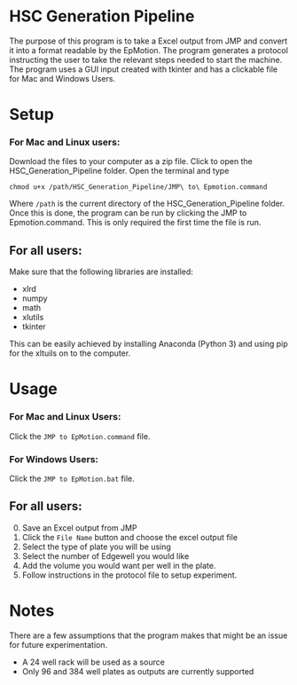 # HSC Generation Pipeline

The purpose of this program is to take a Excel output from JMP and convert it into a format readable by the EpMotion. The program generates a protocol instructing the user to take the relevant steps needed to start the machine. The program uses a GUI input created with tkinter and has a clickable file for Mac and Windows Users.


# Setup

### For Mac and Linux users:

Download the files to your computer as a zip file. Click to open the HSC_Generation_Pipeline folder. Open the terminal and type

```
chmod u+x /path/HSC_Generation_Pipeline/JMP\ to\ Epmotion.command
```


Where ``` /path ``` is the current directory of the HSC_Generation_Pipeline folder. Once this is done, the program can be run by clicking the JMP to Epmotion.command. This is only required the first time the file is run.

## For all users:

Make sure that the following libraries are installed:

* xlrd
* numpy
* math
* xlutils
* tkinter

This can be easily achieved by installing Anaconda (Python 3) and using pip for the xltuils on to the computer.

# Usage

### For Mac and Linux Users:

Click the ```JMP to EpMotion.command``` file.

### For Windows Users:

Click the ```JMP to EpMotion.bat``` file.

## For all users:

0. Save an Excel output from JMP
1. Click the ```File Name``` button and choose the excel output file
2. Select the type of plate you will be using
3. Select the number of Edgewell you would like
4. Add the volume you would want per well in the plate.
5. Follow instructions in the protocol file to setup experiment.



# Notes

There are a few assumptions that the program makes that might be an issue for future experimentation.

* A 24 well rack will be used as a source
* Only 96 and 384 well plates as outputs are currently supported
